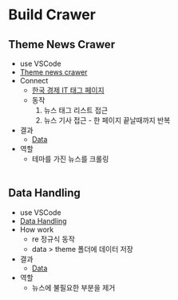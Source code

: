# Build Crawer

## Theme News Crawer
* use VSCode
* [Theme news crawer](/newsCrawer/newsTheme.py)
* Connect
    + [한국 경제 IT 태그 페이지](https://www.hankyung.com/tag/IT?page=1)
    + 동작
        1. 뉴스 태그 리스트 접근
        2. 뉴스 기사 접근 - 한 페이지 끝날때까지 반복
* 결과
    + [Data](https://drive.google.com/file/d/10MgaTNhf8ueRAdTI0gyp5oC0ZwL1DyHQ/view?usp=sharing)
* 역할
    + 테마를 가진 뉴스를 크롤링
<br/><br/>

## Data Handling
* use VSCode
* [Data Handling](/newsCrawer/dataHadling.py)
* How work
    + re 정규식 동작
    + data > theme 폴더에 데이터 저장
* 결과
    + [Data](https://drive.google.com/file/d/10MgaTNhf8ueRAdTI0gyp5oC0ZwL1DyHQ/view?usp=sharing)
* 역할
    + 뉴스에 불필요한 부분을 제거